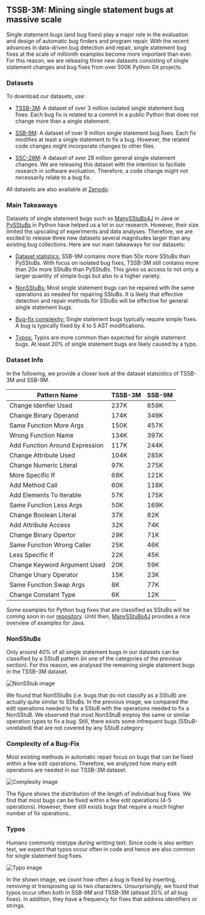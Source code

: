 ## TSSB-3M: Mining single statement bugs at massive scale

Single statement bugs (and bug fixes) play a major role in the evaluation and design of automatic bug finders and
program repair. With the recent advances in data-driven
bug detection and repair, single statement bug fixes at the scale of millionth examples become more important than ever. For this reason, we are releasing three new
datasets consisting of single statement changes and bug fixes from over 500K Python Git projects.

### Datasets
To download our datasets, use:

* [TSSB-3M](): A dataset of over 3 million isolated single statement bug fixes. Each bug fix is related to a commit in a public Python that does not change more than a single statement.

* [SSB-9M](): A dataset of over 9 million single statement bug fixes. Each fix modifies at least a single statement to fix a bug. However, the related code changes might incorporate changes to other files.

* [SSC-28M](): A dataset of over 28 million general single statement changes. We are releasing this dataset with the intention to faciliate research in software evoluation. Therefore, a code change might not necessarily relate to a bug fix.

All datasets are also available at [Zenodo](https://zenodo.org/record/5845439).

### Main Takeaways
Datasets of single statement bugs such as [ManySStuBs4J](https://github.com/mast-group/mineSStuBs) in Java or [PySStuBs](https://zenodo.org/record/4589607) in Python have helped us a lot in our research. However, their size limited the upscaling of experiments and data analyses. Therefore, we are excited to release three new datasets several magnitudes larger than any existing bug collections.
Here are our main takeaways for our datasets:
* [Dataset statistics:](#dataset-info) SSB-9M contains more than 50x more SStuBs than PySStuBs. With focus on isolated bug fixes, TSSB-3M still contains more than 20x more SStuBs than PySStuBs. This gives us access to not only a larger quantity of simple bugs but also
to a higher variety.

* [NonSStuBs:](#nonsstubs) Most single statement bugs can be repaired with the same operations as needed for repairing SStuBs. It is likely that effective detection and repair methods for SStuBs will be effective for general single statement bugs.

* [Bug-fix complexity:](#complexity-of-a-bug-fix) Single statement bugs typically require simple fixes. A bug is typically fixed by 4 to 5 AST modifications.

* [Typos:](#typos) Typos are more common than expected for single statement bugs. At least 20% of single statement bugs are likely caused by a typo.

### Dataset Info
In the following, we provide a closer look at the dataset statsistics of TSSB-3M and SSB-9M.

Pattern Name	|	TSSB-3M|	SSB-9M     
----------------|----------------|-----------------------
Change Idenfier Used  	|   237K	|      659K      
Change Binary Operand  	|   174K	|      349K      
Same Function More Args 	|   150K	|      457K   
Wrong Function Name    	|   134K	|      397K
Add Function Around Expression 	|   117K	|      244K 
Change Attribute Used 	|   104K	|      285K      
Change Numeric Literal 	|   97K	|      275K 
More Specific If  	|   68K	|      121K
Add Method Call  	|   60K	|      118K          	
Add Elements To Iterable  	|   57K	|      175K
Same Function Less Args 	|   50K	|      169K     
Change Boolean Literal  	|   37K	|      82K
Add Attribute Access  	|   32K	|      74K
Change Binary Opertor  	|   29K	|      71K
Same Function Wrong Caller  	|   25K	|      46K
Less Specific If   	|   22K	|      45K
Change Keyword Argument Used  	|   20K	|      59K
Change Unary Operator 	|   15K	|      23K
Same Function Swap Args 	|   8K	|      77K
Change Constant Type	|   6K	|   12K  

Some examples for Python bug fixes that are classified as SStuBs will be coming soon in our [repository](https://github.com/cedricrupb/TSSB3M). Until then, [ManySStuBs4J](https://github.com/mast-group/mineSStuBs) provides a nice overview of examples for Java.

### NonSStuBs
Only around 40% of all single statement bugs in our datasets can be classified by a SStuB pattern (in one of the categories of the previous section). For this reason, we analysed the remaining single statement bugs in the TSSB-3M dataset.

![NonSStub image](/TSSB3M/assets/nonsstub.png)

We found that NonSStuBs (i.e. bugs that do not classify as a SStuB) are actually quite similar to SStuBs. In the previous image, we compared the edit operations needed to fix a SStuB with the operations needed to fix a NonSStuB. 
We observed that most NonSStuB employ the same or similar operation types to fix a bug. Still, there exists some infrequent bugs (SStuB-unrelated) that are not covered by any SStuB category.

### Complexity of a Bug-Fix
Most existing methods in automatic repair focus on bugs
that can be fixed within a few edit operations. Therefore, we analyzed how many edit operations are needed in our TSSB-3M dataset.

![Complexity image](/TSSB3M/assets/complexity.png)

The figure shows the distribution of the length of individual bug fixes. We find that most bugs can be fixed within a few edit operations (4-5 operations). However, there still exists bugs that require a much higher number of fix operations.

### Typos
Humans commonly mistype during writting text. Since code is also written text, we expect that typos occur often in code and hence are also common for single statement bug fixes.

![Typo image](/TSSB3M/assets/typos.png)

In the shown image, we count how often a bug is fixed by inserting, removing or transposing up to two characters. Unsurprisingly, we found that typos occur often both in SSB-9M and TSSB-3M (atleast 20% of all bug fixes). In addition, they have a frequency for fixes that address identifiers or strings.
